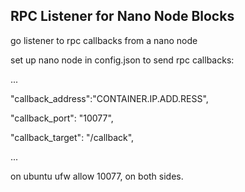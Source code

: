 ## RPC Listener for Nano Node Blocks
go listener to rpc callbacks from a nano node

set up nano node in config.json to send rpc callbacks:

...

"callback_address":"CONTAINER.IP.ADD.RESS",

"callback_port": "10077",

"callback_target": "/callback",

...

on ubuntu ufw allow 10077, on both sides.
